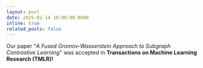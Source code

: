 ```yaml
---
layout: post
date: 2025-02-14 10:00:00-0400
inline: true
related_posts: false
---
```


Our paper "*A Fused Gromov-Wasserstein Approach to Subgraph Contrastive Learning*" was accepted in **Transactions on Machine Learning Research (TMLR)!**